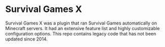 # Survival Games X

Survival Games X was a plugin that ran Survival Games automatically on Minecraft servers. It had an extensive feature list and highly customizable configuration options. This repo contains legacy code that has not been updated since 2014.
